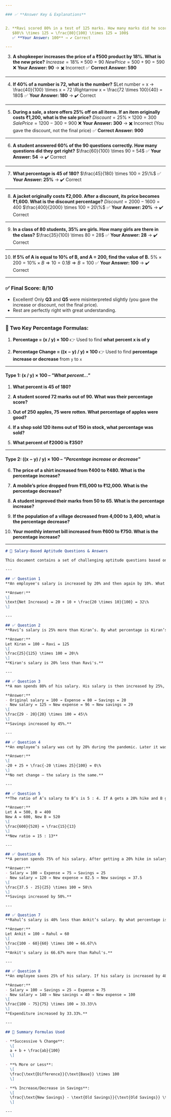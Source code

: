 ```yaml
---

### ✅ **Answer Key & Explanations**


2. **Ravi scored 80% in a test of 125 marks. How many marks did he score?**
   $80\% \times 125 = \frac{80}{100} \times 125 = 100$
   ✅ **Your Answer: 100** → ✔️ Correct

---
```


3. **A shopkeeper increases the price of a ₹500 product by 18%. What is the new price?**
   $Increase = 18\% \times 500 = 90$
   $New Price = 500 + 90 = 590$
   ❌ **Your Answer: 90** → ✖️ Incorrect
   ✅ **Correct Answer: 590**

---

4. **If 40% of a number is 72, what is the number?**
   $Let number = x → \frac{40}{100} \times x = 72 \Rightarrow x = \frac{72 \times 100}{40} = 180$
   ✅ **Your Answer: 180** → ✔️ Correct

---

5. **During a sale, a store offers 25% off on all items. If an item originally costs ₹1,200, what is the sale price?**
   $Discount = 25\% \times 1200 = 300$
   $Sale Price = 1200 - 300 = 900$
   ❌ **Your Answer: 300** → ✖️ Incorrect (You gave the discount, not the final price)
   ✅ **Correct Answer: 900**

---

6. **A student answered 60% of the 90 questions correctly. How many questions did they get right?**
   $\frac{60}{100} \times 90 = 54$
   ✅ **Your Answer: 54** → ✔️ Correct

---

7. **What percentage is 45 of 180?**
   $\frac{45}{180} \times 100 = 25\%$
   ✅ **Your Answer: 25%** → ✔️ Correct

---

8. **A jacket originally costs ₹2,000. After a discount, its price becomes ₹1,600. What is the discount percentage?**
   $Discount = 2000 - 1600 = 400$
   $\frac{400}{2000} \times 100 = 20\%$
   ✅ **Your Answer: 20%** → ✔️ Correct

---

9. **In a class of 80 students, 35% are girls. How many girls are there in the class?**
   $\frac{35}{100} \times 80 = 28$
   ✅ **Your Answer: 28** → ✔️ Correct

---

10. **If 5% of A is equal to 10% of B, and A = 200, find the value of B.**
    $5\% \times 200 = 10\% \times B \Rightarrow 10 = 0.1B \Rightarrow B = 100$
    ✅ **Your Answer: 100** → ✔️ Correct

---

### ✅ Final Score: **8/10**

* Excellent! Only **Q3** and **Q5** were misinterpreted slightly (you gave the increase or discount, not the final price).
* Rest are perfectly right with great understanding.

---

### 🔢 Two Key Percentage Formulas:

1. **Percentage = (x / y) × 100**
   👉 Used to find **what percent x is of y**

2. **Percentage Change = ((x − y) / y) × 100**
   👉 Used to find **percentage increase or decrease** from `y` to `x`


---

#### **Type 1: (x / y) × 100** – *"What percent..."*

1. **What percent is 45 of 180?**

2. **A student scored 72 marks out of 90. What was their percentage score?**

3. **Out of 250 apples, 75 were rotten. What percentage of apples were good?**

4. **If a shop sold 120 items out of 150 in stock, what percentage was sold?**

5. **What percent of ₹2000 is ₹350?**

---

#### **Type 2: ((x − y) / y) × 100** – *"Percentage increase or decrease"*

6. **The price of a shirt increased from ₹400 to ₹480. What is the percentage increase?**

7. **A mobile’s price dropped from ₹15,000 to ₹12,000. What is the percentage decrease?**

8. **A student improved their marks from 50 to 65. What is the percentage increase?**

9. **If the population of a village decreased from 4,000 to 3,400, what is the percentage decrease?**



10. **Your monthly internet bill increased from ₹600 to ₹750. What is the percentage increase?**

---


```markdown
# 💼 Salary-Based Aptitude Questions & Answers

This document contains a set of challenging aptitude questions based on salary, percentage increase/decrease, and comparisons, with full step-by-step answers.

---

## ✅ Question 1
**An employee's salary is increased by 20% and then again by 10%. What is the total percentage increase in the salary?**

**Answer:**
\[
\text{Net Increase} = 20 + 10 + \frac{20 \times 10}{100} = 32\%
\]

---

## ✅ Question 2
**Ravi’s salary is 25% more than Kiran’s. By what percentage is Kiran’s salary less than Ravi’s?**

**Answer:**
Let Kiran = 100 → Ravi = 125  
\[
\frac{25}{125} \times 100 = 20\%
\]  
**Kiran's salary is 20% less than Ravi's.**

---

## ✅ Question 3
**A man spends 80% of his salary. His salary is then increased by 25%, but his expenditure increases by 20%. What is the percentage increase in his savings?**

**Answer:**
- Original salary = 100 → Expense = 80 → Savings = 20  
- New salary = 125 → New expense = 96 → New savings = 29  
\[
\frac{29 - 20}{20} \times 100 = 45\%
\]  
**Savings increased by 45%.**

---

## ✅ Question 4
**An employee’s salary was cut by 20% during the pandemic. Later it was increased by 25%. Is he now earning more, less, or the same as his original salary?**

**Answer:**
\[
-20 + 25 + \frac{-20 \times 25}{100} = 0\%
\]  
**No net change — the salary is the same.**

---

## ✅ Question 5
**The ratio of A’s salary to B’s is 5 : 4. If A gets a 20% hike and B gets a 30% hike, what is the new ratio of their salaries?**

**Answer:**
Let A = 500, B = 400  
New A = 600, New B = 520  
\[
\frac{600}{520} = \frac{15}{13}
\]  
**New ratio = 15 : 13**

---

## ✅ Question 6
**A person spends 75% of his salary. After getting a 20% hike in salary, he increases his expenditure by 10%. What is the percentage increase in his savings?**

**Answer:**
- Salary = 100 → Expense = 75 → Savings = 25  
- New salary = 120 → New expense = 82.5 → New savings = 37.5  
\[
\frac{37.5 - 25}{25} \times 100 = 50\%
\]  
**Savings increased by 50%.**

---

## ✅ Question 7
**Rahul’s salary is 40% less than Ankit’s salary. By what percentage is Ankit’s salary more than Rahul’s?**

**Answer:**
Let Ankit = 100 → Rahul = 60  
\[
\frac{100 - 60}{60} \times 100 = 66.67\%
\]  
**Ankit's salary is 66.67% more than Rahul's.**

---

## ✅ Question 8
**An employee saves 25% of his salary. If his salary is increased by 40% and his savings increase by 60%, what is the percentage increase in his expenditure?**

**Answer:**
- Salary = 100 → Savings = 25 → Expense = 75  
- New salary = 140 → New savings = 40 → New expense = 100  
\[
\frac{100 - 75}{75} \times 100 = 33.33\%
\]  
**Expenditure increased by 33.33%.**

---

## 📌 Summary Formulas Used

- **Successive % Change**:  
  \[
  a + b + \frac{ab}{100}
  \]

- **% More or Less**:  
  \[
  \frac{\text{Difference}}{\text{Base}} \times 100
  \]

- **% Increase/Decrease in Savings**:  
  \[
  \frac{\text{New Savings} - \text{Old Savings}}{\text{Old Savings}} \times 100
  \]

---


